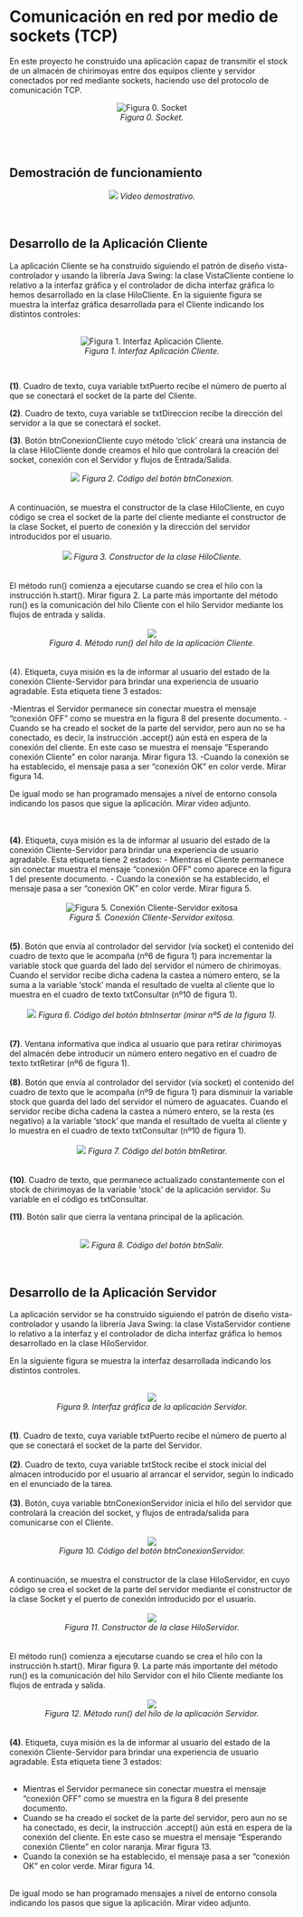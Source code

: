 <h1>Comunicación en red por medio de sockets (TCP)</h1>
En este proyecto he construido una aplicación capaz de transmitir el stock de un almacén de chirimoyas entre dos equipos cliente y servidor conectados por red mediante sockets, haciendo uso del protocolo de comunicación TCP.
<p align="center">
  <img src="https://github.com/hotomol/sockets/blob/main/Images%20for%20Readme.md/Figura%200.%20Socket.png?raw=true" alt="Figura 0. Socket">
  <br><i>Figura 0. Socket.</i>
</p>
<br>
<br>
<h2>Demostración de funcionamiento</h2>
<div align="center">
  <img src="https://github.com/hotomol/sockets/blob/main/Images%20for%20Readme.md/demostracion.gif?raw=true">
<i>Video demostrativo.</i>
</div>
<br>
<br>

<h2>Desarrollo de la Aplicación Cliente</h2>
La aplicación Cliente se ha construido siguiendo el patrón de diseño vista-controlador y
usando la librería Java Swing: la clase VistaCliente contiene lo relativo a la interfaz gráfica y el controlador de dicha interfaz gráfica lo hemos desarrollado en la clase HiloCliente.
En la siguiente figura se muestra la interfaz gráfica desarrollada para el Cliente indicando los distintos controles:
<br>
<br>

<p align="center">
  <img src="https://raw.githubusercontent.com/hotomol/sockets/main/Images%20for%20Readme.md/Figura%201.%20Interfaz%20AppCliente.png" alt="Figura 1. Interfaz Aplicación Cliente.">
  <br><i>Figura 1. Interfaz Aplicación Cliente.</i>
</p>
<br>

<b>(1)</b>. Cuadro de texto, cuya variable txtPuerto recibe el número de puerto al que se conectará el socket de la parte del Cliente.

<b>(2)</b>. Cuadro de texto, cuya variable se txtDireccion recibe la dirección del servidor a la que se conectará el socket.

<b>(3)</b>. Botón btnConexionCliente cuyo método ‘click’ creará una instancia de la clase HiloCliente donde creamos el hilo que controlará la creación del socket, conexión con el Servidor y flujos de Entrada/Salida.
<div align="center">
  <img src="https://github.com/hotomol/sockets/blob/main/Images%20for%20Readme.md/Figura%202.%20C%C3%B3digo%20del%20bot%C3%B3n%20btnConexion.png?raw=true" >
 <i>Figura 2. Código del botón btnConexion.</i>
</div>
<br>
<br>
A continuación, se muestra el constructor de la clase HiloCliente, en cuyo código se crea el socket de la parte del cliente mediante el constructor de la clase Socket, el puerto de conexión y la dirección del servidor introducidos por el usuario.
<br>
<br>
<div align="center">
  <img src="https://raw.githubusercontent.com/hotomol/sockets/main/Images%20for%20Readme.md/Figura%203.%20Constructor%20de%20la%20clase%20HiloCliente.png?raw=true" >
 <i>Figura 3. Constructor de la clase HiloCliente.</i>
</div>
<br>
<br>
El método run() comienza a ejecutarse cuando se crea el hilo con la instrucción h.start(). Mirar figura 2. La  parte más importante del método run() es la comunicación del hilo Cliente con el hilo Servidor mediante los flujos de entrada y salida.
<br>
<br>
<div align="center">
  <img src="https://raw.githubusercontent.com/hotomol/sockets/main/Images%20for%20Readme.md/Figura%204.%20M%C3%A9todo%20run()%20del%20hilo%20de%20la%20aplicaci%C3%B3n%20Cliente.png?raw=true" >
 <br>
 <i>Figura 4. Método run() del hilo de la aplicación Cliente.</i>
</div>
<br>
<br>
  (4). Etiqueta, cuya misión es la de informar al usuario del estado de la conexión Cliente-Servidor para brindar una experiencia de usuario agradable. Esta etiqueta tiene 3 estados: 

-Mientras el Servidor permanece sin conectar muestra el mensaje “conexión OFF” como se muestra en la figura 8 del presente documento.
-Cuando se ha creado el socket de la parte del servidor, pero aun no se ha conectado, es decir, la instrucción .accept() aún está en espera de la conexión del cliente. En este caso se  muestra el mensaje “Esperando conexión Cliente” en color naranja. Mirar figura 13.
-Cuando la conexión se ha establecido, el mensaje pasa a ser “conexión OK” en color verde. Mirar figura 14.

De igual modo se han programado mensajes a nivel de entorno consola indicando los pasos que sigue la aplicación. Mirar video adjunto.

</div>
<br>
<br>
<b>(4)</b>. Etiqueta, cuya misión es la de informar al usuario del estado de la conexión Cliente-Servidor para brindar una experiencia de usuario agradable.  Esta etiqueta tiene 2 estados: 
- Mientras el Cliente permanece sin conectar muestra el mensaje “conexión OFF” como aparece en la figura 1 del presente documento.
- Cuando la conexión se ha establecido, el mensaje pasa a ser “conexión OK” en color verde. Mirar figura 5.
<br>
<br>
<div align="center">
  <img src="https://raw.githubusercontent.com/hotomol/sockets/main/Images%20for%20Readme.md/Figura%205.%20Conexi%C3%B3n%20Cliente%20exitosa.png" alt="Figura 5. Conexión Cliente-Servidor exitosa">  
<br>
<i>Figura 5. Conexión Cliente-Servidor exitosa.</i>
</div>
<br>
<br>
<b>(5)</b>. Botón que envía al controlador del servidor (vía socket) el contenido del cuadro de texto que le acompaña (nº6 de figura 1)  para incrementar la variable stock que guarda del lado del servidor el número de chirimoyas.
Cuando el servidor recibe dicha cadena la castea a número entero, se la suma a la variable ‘stock’ manda el resultado de vuelta al cliente que lo muestra en el cuadro de texto txtConsultar (nº10 de figura 1). 
<br>
<br>
<div align="center">
  <img src="https://raw.githubusercontent.com/hotomol/sockets/main/Images%20for%20Readme.md/Figura%206.%20C%C3%B3digo%20del%20bot%C3%B3n%20btnInsertar%20(mirar%20n%C2%BA5%20de%20la%20figura%201).png" >
 <i>Figura 6. Código del botón btnInsertar (mirar nº5 de la figura 1).</i>
</div>
<br>
<br>
<b>(7)</b>.  Ventana informativa que indica al usuario que para retirar chirimoyas del almacén debe introducir un número entero negativo en el cuadro de texto txtRetirar (nº6 de figura 1).
<br>
<br>
<b>(8)</b>. Botón que envía al controlador del servidor (vía socket) el contenido del cuadro de texto que le acompaña (nº9 de figura 1)  para disminuir la variable stock que guarda del lado del servidor el número de aguacates.
Cuando el servidor recibe dicha cadena la castea a número entero, se la resta (es negativo) a la variable ‘stock’ que manda el resultado de vuelta al cliente y lo muestra en el cuadro de texto txtConsultar (nº10 de figura 1).  
<br>
<br>
<div align="center">
  <img src="https://raw.githubusercontent.com/hotomol/sockets/main/Images%20for%20Readme.md/Figura%207.%20C%C3%B3digo%20del%20bot%C3%B3n%20btnRetirar.png" >
 <i>Figura 7. Código del botón btnRetirar.</i>
</div>
<br>
<br>
<b>(10)</b>. Cuadro de texto, que permanece actualizado constantemente con el stock de chirimoyas de la variable ‘stock’ de la aplicación servidor. Su variable en el código es txtConsultar.

<b>(11)</b>. Botón salir que cierra la ventana principal de la aplicación.
<br>
<br>
<div align="center">
  <img src="https://raw.githubusercontent.com/hotomol/sockets/main/Images%20for%20Readme.md/Figura%208.%20C%C3%B3digo%20del%20bot%C3%B3n%20btnSalir.png" >
 <i>
Figura 8. Código del botón btnSalir.</i>
</div>
<br>
<br>
<h2>Desarrollo de la Aplicación Servidor</h2>
La aplicación servidor se ha construido siguiendo el patrón de diseño vista-controlador y usando la librería Java Swing: la clase VistaServidor contiene lo relativo a la interfaz y el controlador de dicha interfaz gráfica lo hemos desarrollado en la clase HiloServidor.

En la siguiente figura se muestra la interfaz desarrollada indicando los distintos controles.
<br>
<br>
<div align="center">
  <img src="https://raw.githubusercontent.com/hotomol/sockets/main/Images%20for%20Readme.md/Figura%209.%20Interfaz%20gr%C3%A1fica%20del%20Servidor.png" >
  <br>
 <i>Figura 9. Interfaz gráfica de la aplicación Servidor.</i>
</div>
<br>
<br>
<b>(1)</b>. Cuadro de texto, cuya variable txtPuerto recibe el número de puerto al que se conectará el socket de la parte del Servidor.
<br><br>
<b>(2)</b>. Cuadro de texto, cuya variable txtStock recibe el stock inicial del almacen introducido por el usuario al arrancar el servidor, según lo indicado en el enunciado de la tarea.
<br><br>
<b>(3)</b>. Botón, cuya variable btnConexionServidor inicia el hilo del servidor que controlará la creación del socket, y flujos de entrada/salida para comunicarse con el Cliente.
<br>
<br>
<div align="center">
  <img src="https://raw.githubusercontent.com/hotomol/sockets/main/Images%20for%20Readme.md/Figura%2010.%20C%C3%B3digo%20del%20bot%C3%B3n%20btnConexionServidor.png" >
  <br>
 <i>Figura 10. Código del botón btnConexionServidor.</i>
</div>
<br>
<br>
A continuación, se muestra el constructor de la clase HiloServidor, en cuyo código se crea el socket de la parte del servidor mediante el constructor de la clase Socket y el puerto de conexión introducido por el usuario.
<br>
<br>
<div align="center">
  <img src="https://github.com/hotomol/sockets/blob/main/Images%20for%20Readme.md/Figura%2011.%20Constructor%20de%20la%20clase%20HiloServidor.png" >
  <br>
 <i>Figura 11. Constructor de la clase HiloServidor.</i>
</div>
<br>
<br>
El método run() comienza a ejecutarse cuando se crea el hilo con la instrucción h.start(). Mirar figura 9. La  parte más importante del método run() es la comunicación del hilo Servidor con el hilo Cliente mediante los flujos de entrada y salida.
<br>
<br>
<div align="center">
  <img src="https://raw.githubusercontent.com/hotomol/sockets/main/Images%20for%20Readme.md/Figura%2012.%20M%C3%A9todo%20run()%20del%20hilo%20de%20la%20aplicaci%C3%B3n%20Servidor.png" >
  <br>
 <i>Figura 12. Método run() del hilo de la aplicación Servidor.</i>
</div>
<br>
<br>
<b>(4)</b>. Etiqueta, cuya misión es la de informar al usuario del estado de la conexión Cliente-Servidor para brindar una experiencia de usuario agradable. Esta etiqueta tiene 3 estados: 
<br>
<br>
<ul>
<li>Mientras el Servidor permanece sin conectar muestra el mensaje “conexión OFF” como se muestra en la figura 8 del presente documento.</li>
<li>Cuando se ha creado el socket de la parte del servidor, pero aun no se ha conectado, es decir, la instrucción .accept() aún está en espera de la conexión del cliente. En este caso se  muestra el mensaje “Esperando conexión Cliente” en color naranja. Mirar figura 13.</li>
<li>Cuando la conexión se ha establecido, el mensaje pasa a ser “conexión OK” en color verde. Mirar figura 14.</li>
</ul>
<br>
De igual modo se han programado mensajes a nivel de entorno consola indicando los pasos que sigue la aplicación. Mirar video adjunto.
<br>
